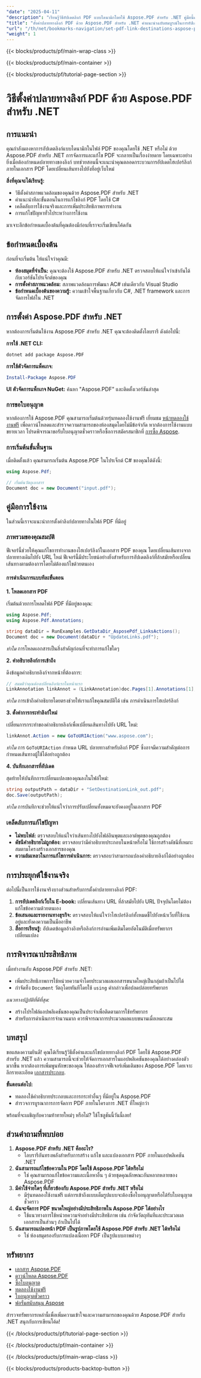 ```yaml
---
"date": "2025-04-11"
"description": "เรียนรู้วิธีอัปเดตลิงก์ PDF แบบไดนามิกโดยใช้ Aspose.PDF สำหรับ .NET คู่มือนี้ครอบคลุมถึงการตั้งค่า การใช้งาน และการแก้ไขปัญหาในการแก้ไขไฮเปอร์ลิงก์ใน C#"
"title": "ตั้งค่าปลายทางลิงก์ PDF ด้วย Aspose.PDF สำหรับ .NET คำแนะนำฉบับสมบูรณ์ในการอัปเดตไฮเปอร์ลิงก์ใน PDF"
"url": "/th/net/bookmarks-navigation/set-pdf-link-destinations-aspose-pdf-net/"
"weight": 1
---
```


{{< blocks/products/pf/main-wrap-class >}}

{{< blocks/products/pf/main-container >}}

{{< blocks/products/pf/tutorial-page-section >}}


# วิธีตั้งค่าปลายทางลิงก์ PDF ด้วย Aspose.PDF สำหรับ .NET

## การแนะนำ

คุณกำลังมองหาการอัปเดตลิงก์แบบไดนามิกในไฟล์ PDF ของคุณโดยใช้ .NET หรือไม่ ด้วย Aspose.PDF สำหรับ .NET การจัดการและแก้ไข PDF จะกลายเป็นเรื่องง่ายดาย โดยเฉพาะอย่างยิ่งเมื่อต้องกำหนดปลายทางของลิงก์ บทช่วยสอนนี้จะแนะนำคุณตลอดกระบวนการอัปเดตไฮเปอร์ลิงก์ภายในเอกสาร PDF โดยเปลี่ยนเส้นทางไปยังที่อยู่เว็บใหม่

**สิ่งที่คุณจะได้เรียนรู้:**
- วิธีตั้งค่าสภาพแวดล้อมของคุณด้วย Aspose.PDF สำหรับ .NET
- คำแนะนำทีละขั้นตอนในการแก้ไขลิงก์ PDF โดยใช้ C#
- เคล็ดลับการใช้งานจริงและการเพิ่มประสิทธิภาพการทำงาน
- การแก้ไขปัญหาทั่วไประหว่างการใช้งาน

มาเจาะลึกข้อกำหนดเบื้องต้นที่คุณต้องมีก่อนที่เราจะเริ่มเขียนโค้ดกัน

## ข้อกำหนดเบื้องต้น

ก่อนที่จะเริ่มต้น ให้แน่ใจว่าคุณมี:

- **ห้องสมุดที่จำเป็น:** คุณจะต้องใช้ Aspose.PDF สำหรับ .NET ตรวจสอบให้แน่ใจว่าเข้ากันได้กับเวอร์ชันโปรเจ็กต์ของคุณ
- **การตั้งค่าสภาพแวดล้อม:** สภาพแวดล้อมการพัฒนา AC# เช่นเดียวกับ Visual Studio
- **ข้อกำหนดเบื้องต้นของความรู้:** ความเข้าใจพื้นฐานเกี่ยวกับ C#, .NET framework และการจัดการไฟล์ใน .NET

## การตั้งค่า Aspose.PDF สำหรับ .NET

หากต้องการเริ่มต้นใช้งาน Aspose.PDF สำหรับ .NET คุณจะต้องติดตั้งไลบรารี ดังต่อไปนี้:

**การใช้ .NET CLI:**
```bash
dotnet add package Aspose.PDF
```

**การใช้ตัวจัดการแพ็คเกจ:**
```powershell
Install-Package Aspose.PDF
```

**UI ตัวจัดการแพ็กเกจ NuGet:** ค้นหา "Aspose.PDF" และติดตั้งเวอร์ชันล่าสุด

### การขอใบอนุญาต

หากต้องการใช้ Aspose.PDF คุณสามารถเริ่มต้นด้วยรุ่นทดลองใช้งานฟรี เยี่ยมชม [หน้าทดลองใช้งานฟรี](https://releases.aspose.com/pdf/net/) เพื่อดาวน์โหลดและสำรวจความสามารถของห้องสมุดโดยไม่มีข้อจำกัด หากต้องการใช้งานแบบขยายเวลา โปรดพิจารณาขอรับใบอนุญาตชั่วคราวหรือซื้อการสมัครสมาชิกที่ [การซื้อ Aspose](https://purchase-aspose.com/buy).

### การเริ่มต้นขั้นพื้นฐาน

เมื่อติดตั้งแล้ว คุณสามารถเริ่มต้น Aspose.PDF ในโปรเจ็กต์ C# ของคุณได้ดังนี้:

```csharp
using Aspose.Pdf;

// เริ่มต้นวัตถุเอกสาร
Document doc = new Document("input.pdf");
```

## คู่มือการใช้งาน

ในส่วนนี้เราจะแนะนำการตั้งค่าลิงก์ปลายทางในไฟล์ PDF ที่มีอยู่

### ภาพรวมของคุณสมบัติ

ฟีเจอร์นี้ช่วยให้คุณแก้ไขการทำงานของไฮเปอร์ลิงก์ในเอกสาร PDF ของคุณ โดยเปลี่ยนเส้นทางจากปลายทางเดิมไปยัง URL ใหม่ ฟีเจอร์นี้มีประโยชน์อย่างยิ่งสำหรับการอัปเดตลิงก์ที่ล้าสมัยหรือเปลี่ยนเส้นทางตามต้องการโดยไม่ต้องแก้ไขด้วยตนเอง

#### การดำเนินการแบบทีละขั้นตอน

**1. โหลดเอกสาร PDF**

เริ่มต้นด้วยการโหลดไฟล์ PDF ที่มีอยู่ของคุณ:

```csharp
using Aspose.Pdf;
using Aspose.Pdf.Annotations;

string dataDir = RunExamples.GetDataDir_AsposePdf_LinksActions();
Document doc = new Document(dataDir + "UpdateLinks.pdf");
```

*ทำไม* การโหลดเอกสารเป็นสิ่งสำคัญก่อนที่จะทำการแก้ไขใดๆ

**2. คำอธิบายลิงก์การเข้าถึง**

ดึงข้อมูลคำอธิบายลิงก์จากหน้าที่ต้องการ:

```csharp
// สมมติว่าคุณต้องเปลี่ยนลิงก์แรกในหน้าแรก
LinkAnnotation linkAnnot = (LinkAnnotation)doc.Pages[1].Annotations[1];
```

*ทำไม* การเข้าถึงคำอธิบายโดยตรงช่วยให้เราแก้ไขคุณสมบัติได้ เช่น การดำเนินการไฮเปอร์ลิงก์

**3. ตั้งค่าการกระทำลิงก์ใหม่**

เปลี่ยนการกระทำของคำอธิบายลิงก์เพื่อเปลี่ยนเส้นทางไปยัง URL ใหม่:

```csharp
linkAnnot.Action = new GoToURIAction("www.aspose.com");
```

*ทำไม* การ `GoToURIAction` กำหนด URL ปลายทางสำหรับลิงก์ PDF ซึ่งอาจมีความสำคัญต่อการกำหนดเส้นทางผู้ใช้ได้อย่างถูกต้อง

**4. บันทึกเอกสารที่อัปเดต**

สุดท้ายให้บันทึกการเปลี่ยนแปลงของคุณลงในไฟล์ใหม่:

```csharp
string outputPath = dataDir + "SetDestinationLink_out.pdf";
doc.Save(outputPath);
```

*ทำไม* การบันทึกจะช่วยให้แน่ใจว่าการปรับเปลี่ยนทั้งหมดจะยังคงอยู่ในเอกสาร PDF

### เคล็ดลับการแก้ไขปัญหา

- **ไม่พบไฟล์:** ตรวจสอบให้แน่ใจว่าเส้นทางไปยังไฟล์อินพุตและเอาต์พุตของคุณถูกต้อง
- **ดัชนีคำอธิบายไม่ถูกต้อง:** ตรวจสอบว่ามีคำอธิบายประกอบในหน้าหรือไม่ ใช้การสร้างดัชนีที่เหมาะสมตามโครงสร้างเอกสารของคุณ
- **ความล้มเหลวในการแก้ไขการดำเนินการ:** ตรวจสอบว่าสามารถแปลงคำอธิบายลิงก์ได้อย่างถูกต้อง

## การประยุกต์ใช้งานจริง

ต่อไปนี้เป็นการใช้งานจริงบางส่วนสำหรับการตั้งค่าปลายทางลิงก์ PDF:

1. **การอัปเดตลิงก์เว็บใน E-book:** เปลี่ยนเส้นทาง URL ที่ล้าสมัยไปยัง URL ปัจจุบันโดยไม่ต้องแก้ไขข้อความด้วยตนเอง
2. **ข้อเสนอและรายงานทางธุรกิจ:** ตรวจสอบให้แน่ใจว่าไฮเปอร์ลิงก์ทั้งหมดชี้ไปยังหน้าเว็บที่ใช้งานอยู่และยังคงความเป็นมืออาชีพ
3. **สื่อการเรียนรู้:** อัปเดตข้อมูลอ้างอิงหรือลิงก์การอ่านเพิ่มเติมโดยอัตโนมัติเมื่อทรัพยากรเปลี่ยนแปลง

## การพิจารณาประสิทธิภาพ

เมื่อทำงานกับ Aspose.PDF สำหรับ .NET:

- เพิ่มประสิทธิภาพการใช้หน่วยความจำโดยประมวลผลเอกสารขนาดใหญ่เป็นกลุ่มถ้าเป็นไปได้
- กำจัดทิ้ง `Document` วัตถุโดยทันทีโดยใช้ `using` คำกล่าวเพื่อปลดปล่อยทรัพยากร
  
*แนวทางปฏิบัติที่ดีที่สุด:*
- สร้างโปรไฟล์แอปพลิเคชันของคุณเป็นประจำเพื่อติดตามการใช้ทรัพยากร
- สำหรับการดำเนินการจำนวนมาก ควรพิจารณาการประมวลผลแบบขนานเมื่อเหมาะสม

## บทสรุป

ขอแสดงความยินดี! คุณได้เรียนรู้วิธีตั้งค่าและแก้ไขปลายทางลิงก์ PDF โดยใช้ Aspose.PDF สำหรับ .NET แล้ว ความสามารถนี้จะช่วยให้จัดการเอกสารในแอปพลิเคชันของคุณได้อย่างคล่องตัวมากขึ้น หากต้องการเพิ่มพูนทักษะของคุณ ให้ลองสำรวจฟีเจอร์เพิ่มเติมของ Aspose.PDF โดยเจาะลึกรายละเอียด [เอกสารประกอบ](https://reference-aspose.com/pdf/net/).

**ขั้นตอนต่อไป:**
- ทดลองใช้คำอธิบายประกอบและการกระทำอื่นๆ ที่มีอยู่ใน Aspose.PDF
- สำรวจการบูรณาการการจัดการ PDF ภายในโครงการ .NET ที่ใหญ่กว่า

พร้อมที่จะเผชิญกับความท้าทายใหม่ๆ หรือไม่? ใช้โซลูชันนี้วันนี้เลย!

## ส่วนคำถามที่พบบ่อย

1. **Aspose.PDF สำหรับ .NET คืออะไร?**
   - ไลบรารีอันทรงพลังสำหรับการสร้าง แก้ไข และแปลงเอกสาร PDF ภายในแอปพลิเคชัน .NET
2. **ฉันสามารถแก้ไขข้อความใน PDF โดยใช้ Aspose.PDF ได้หรือไม่**
   - ใช่ คุณสามารถแก้ไขข้อความและเนื้อหาอื่น ๆ ด้วยชุดคุณลักษณะอันหลากหลายของ Aspose.PDF
3. **มีค่าใช้จ่ายใดๆ ที่เกี่ยวข้องกับ Aspose.PDF สำหรับ .NET หรือไม่**
   - มีรุ่นทดลองใช้งานฟรี แต่การเข้าถึงแบบเต็มรูปแบบจะต้องซื้อใบอนุญาตหรือได้รับใบอนุญาตชั่วคราว
4. **ฉันจะจัดการ PDF ขนาดใหญ่อย่างมีประสิทธิภาพใน Aspose.PDF ได้อย่างไร**
   - ใช้แนวทางการใช้หน่วยความจำอย่างมีประสิทธิภาพ เช่น กำจัดวัตถุทันทีและประมวลผลเอกสารเป็นส่วนๆ ถ้าเป็นไปได้
5. **ฉันสามารถแปลงหน้า PDF เป็นรูปภาพโดยใช้ Aspose.PDF สำหรับ .NET ได้หรือไม่**
   - ใช่ ห้องสมุดรองรับการแปลงเนื้อหา PDF เป็นรูปแบบภาพต่างๆ

## ทรัพยากร
- [เอกสาร Aspose.PDF](https://reference.aspose.com/pdf/net/)
- [ดาวน์โหลด Aspose.PDF](https://releases.aspose.com/pdf/net/)
- [ซื้อใบอนุญาต](https://purchase.aspose.com/buy)
- [ทดลองใช้งานฟรี](https://releases.aspose.com/pdf/net/)
- [ใบอนุญาตชั่วคราว](https://purchase.aspose.com/temporary-license/)
- [ฟอรั่มสนับสนุน Aspose](https://forum.aspose.com/c/pdf/10)

สำรวจทรัพยากรเหล่านี้เพื่อเพิ่มความเข้าใจและความสามารถของคุณด้วย Aspose.PDF สำหรับ .NET สนุกกับการเขียนโค้ด!

{{< /blocks/products/pf/tutorial-page-section >}}

{{< /blocks/products/pf/main-container >}}

{{< /blocks/products/pf/main-wrap-class >}}

{{< blocks/products/products-backtop-button >}}